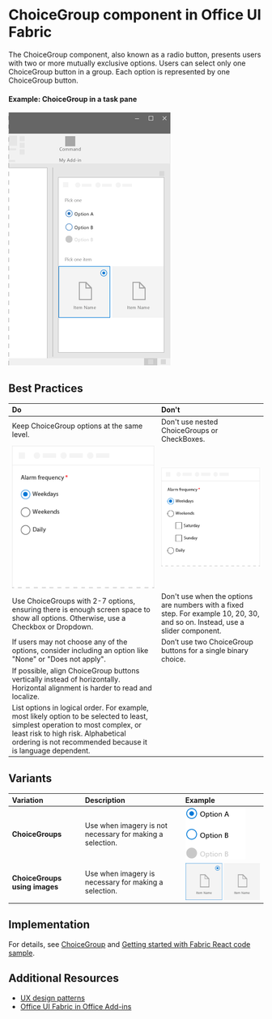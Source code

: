 # ChoiceGroup component in Office UI Fabric

The ChoiceGroup component, also known as a radio button, presents users with two or more mutually exclusive options. Users can select only one ChoiceGroup button in a group. Each option is represented by one ChoiceGroup button. 
  
#### Example: ChoiceGroup in a task pane

![An image showing a ChoiceGroup](../../images/overview_withApp_choicegroup.png)

## Best Practices

|**Do**|**Don't**|
|:------------|:--------------|
|Keep ChoiceGroup options at the same level.|Don't use nested ChoiceGroups or CheckBoxes.|
|![Do ChoiceGroup example](../../images/choiceDo.png)|![Don't ChoiceGroup example](../../images/choiceDont.png)|
|Use ChoiceGroups with 2-7 options, ensuring there is enough screen space to show all options. Otherwise, use a Checkbox or Dropdown.|Don't use when the options are numbers with a fixed step. For example 10, 20, 30, and so on. Instead, use a slider component.|
|If users may not choose any of the options, consider including an option like "None" or "Does not apply".|Don’t use two ChoiceGroup buttons for a single binary choice.|
|If possible, align ChoiceGroup buttons vertically instead of horizontally. Horizontal alignment is harder to read and localize.||
|List options in logical order. For example, most likely option to be selected to least, simplest operation to most complex, or least risk to high risk. Alphabetical ordering is not recommended because it is language dependent.| |

## Variants

|**Variation**|**Description**|**Example**|
|:------------|:--------------|:----------|
|**ChoiceGroups**|Use when imagery is not necessary for making a selection.|![ChoiceGroup variant image](../../images/radio.png)|
|**ChoiceGroups using images**|Use when imagery is necessary for making a selection.|![ChoiceGroup variant with image](../../images/radioImage.png)|

## Implementation

For details, see [ChoiceGroup](https://dev.office.com/fabric#/components/choicegroup) and [Getting started with Fabric React code sample](https://github.com/OfficeDev/Word-Add-in-GettingStartedFabricReact).

## Additional Resources
* [UX design patterns](https://github.com/OfficeDev/Office-Add-in-UX-Design-Patterns-Code)
* [Office UI Fabric in Office Add-ins](office-ui-fabric.md)
